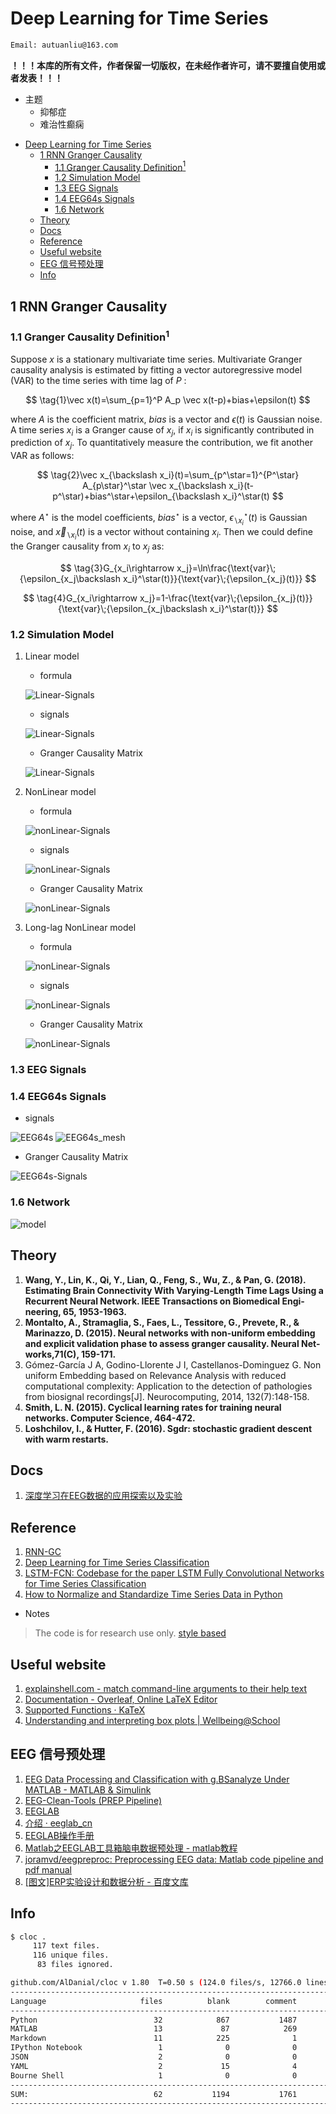 # Deep Learning for Time Series

```bash
Email: autuanliu@163.com
```

**！！！本库的所有文件，作者保留一切版权，在未经作者许可，请不要擅自使用或者发表！！！**

* 主题
  * 抑郁症
  * 难治性癫痫

- [Deep Learning for Time Series](#deep-learning-for-time-series)
  - [1 RNN Granger Causality](#1-rnn-granger-causality)
    - [1.1 Granger Causality Definition$^1$](#11-granger-causality-definition1)
    - [1.2 Simulation Model](#12-simulation-model)
    - [1.3 EEG Signals](#13-eeg-signals)
    - [1.4 EEG64s Signals](#14-eeg64s-signals)
    - [1.6 Network](#16-network)
  - [Theory](#theory)
  - [Docs](#docs)
  - [Reference](#reference)
  - [Useful website](#useful-website)
  - [EEG 信号预处理](#eeg-%E4%BF%A1%E5%8F%B7%E9%A2%84%E5%A4%84%E7%90%86)
  - [Info](#info)

## 1 RNN Granger Causality

### 1.1 Granger Causality Definition$^1$

Suppose $x$ is a stationary multivariate time series. Multivariate Granger causality analysis is estimated by fitting a vector autoregressive model (VAR) to the time series with time lag of $P$ :

$$
\tag{1}\vec x(t)=\sum_{p=1}^P A_p \vec x(t-p)+bias+\epsilon(t)
$$

where $A$ is the coefficient matrix, $bias$ is a vector and $\epsilon(t)$ is Gaussian noise. A time series $x_i$ is a Granger cause of $x_j$, if $x_i$ is significantly contributed in prediction of $x_j$. To quantitatively measure the contribution, we fit another VAR as follows:

$$
\tag{2}\vec x_{\backslash x_i}(t)=\sum_{p^\star=1}^{P^\star} A_{p\star}^\star \vec x_{\backslash x_i}(t-p^\star)+bias^\star+\epsilon_{\backslash x_i}^\star(t)
$$

where $A^\star$ is the model coefficients, $bias^\star$ is a vector, $\epsilon_{\backslash x_i}^\star(t)$ is Gaussian noise, and $\vec x_{\backslash x_i}(t)$ is a vector without containing $x_i$. Then we could define the Granger causality from $x_i$ to $x_j$ as:

$$
\tag{3}G_{x_i\rightarrow x_j}=\ln\frac{\text{var}\;{\epsilon_{x_j\backslash x_i}^\star(t)}}{\text{var}\;{\epsilon_{x_j}(t)}}
$$

$$
\tag{4}G_{x_i\rightarrow x_j}=1-\frac{\text{var}\;{\epsilon_{x_j}(t)}}{\text{var}\;{\epsilon_{x_j\backslash x_i}^\star(t)}}
$$

### 1.2 Simulation Model

1. Linear model

    - formula

    ![Linear-Signals](images/Linear-Signals.png)

    - signals

    ![Linear-Signals](images/linear_signals_info.png)

    - Granger Causality Matrix

    ![Linear-Signals](images/without_NUE/linear_signals_Granger_Matrix.png)

2. NonLinear model

    - formula

    ![nonLinear-Signals](images/NonLinear-Signals.png)

    - signals

    ![nonLinear-Signals](images/nonlinear_signals_info.png)

    - Granger Causality Matrix

    ![nonLinear-Signals](images/without_NUE/nonlinear_signals_Granger_Matrix.png)

3. Long-lag NonLinear model
    - formula

    ![nonLinear-Signals](images/Long-lag-NonLinear-Signals.png)

    - signals

    ![nonLinear-Signals](images/longlag_nonlinear_signals_info.png)

    - Granger Causality Matrix

    ![nonLinear-Signals](images/without_NUE/longlag_nonlinear_signals_Granger_Matrix.png)

### 1.3 EEG Signals

### 1.4 EEG64s Signals

- signals

![EEG64s](images/EEG64s.png)
![EEG64s_mesh](images/EEG64s_mesh.png)

- Granger Causality Matrix

![EEG64s-Signals](images/without_NUE/EEG64s_Granger_Matrix.png)


### 1.6 Network

![model](images/network.png)

## Theory

1. **Wang, Y., Lin, K., Qi, Y., Lian, Q., Feng, S., Wu, Z., & Pan, G. (2018). Estimating Brain Connectivity With Varying-Length Time Lags Using a Recurrent Neural Network. IEEE Transactions on Biomedical Engi-neering, 65, 1953-1963.**
2. **Montalto, A., Stramaglia, S., Faes, L., Tessitore, G., Prevete, R., & Marinazzo, D. (2015). Neural networks with non-uniform embedding and explicit validation phase to assess granger causality. Neural Net-works,71(C), 159-171.**
3. Gómez-García J A, Godino-Llorente J I, Castellanos-Dominguez G. Non uniform Embedding based on Relevance Analysis with reduced computational complexity: Application to the detection of pathologies from biosignal recordings[J]. Neurocomputing, 2014, 132(7):148-158.
4. **Smith, L. N. (2015). Cyclical learning rates for training neural networks. Computer Science, 464-472.**
5. **Loshchilov, I., & Hutter, F. (2016). Sgdr: stochastic gradient descent with warm restarts.**

## Docs

1. [深度学习在EEG数据的应用探索以及实验](./Docs/深度学习在EEG数据的应用探索以及实验.pdf)

## Reference

1. [RNN-GC](https://github.com/shaozhefeng/RNN-GC)
2. [Deep Learning for Time Series Classification](https://github.com/hfawaz/dl-4-tsc)
3. [LSTM-FCN: Codebase for the paper LSTM Fully Convolutional Networks for Time Series Classification](https://github.com/titu1994/LSTM-FCN)
4. [How to Normalize and Standardize Time Series Data in Python](https://machinelearningmastery.com/normalize-standardize-time-series-data-python/)

- Notes

> The code is for research use only.
> [style based](https://github.com/fastai/fastai_old/blob/master/docs/style.md)

## Useful website

1. [explainshell.com - match command-line arguments to their help text](https://explainshell.com/)
2. [Documentation - Overleaf, Online LaTeX Editor](https://www.overleaf.com/learn/latex/Main_Page)
3. [Supported Functions · KaTeX](https://katex.org/docs/supported.html)
4. [Understanding and interpreting box plots | Wellbeing@School](https://www.wellbeingatschool.org.nz/information-sheet/understanding-and-interpreting-box-plots)

## EEG 信号预处理
1. [EEG Data Processing and Classification with g.BSanalyze Under MATLAB - MATLAB & Simulink](https://www.mathworks.com/company/newsletters/articles/eeg-data-processing-and-classification-with-gbsanalyze-under-matlab.html)
2. [EEG-Clean-Tools (PREP Pipeline)](http://vislab.github.io/EEG-Clean-Tools/)
3. [EEGLAB](https://sccn.ucsd.edu/eeglab/index.php)
4. [介绍 · eeglab_cn](https://lix90.gitbooks.io/eeglab_cn/content/)
5. [EEGLAB操作手册](https://wenku.baidu.com/view/b981d9c06137ee06eff91891.html)
6. [Matlab之EEGLAB工具箱脑电数据预处理 - matlab教程](http://www.lishimeiye.cn/fun/977.html)
7. [joramvd/eegpreproc: Preprocessing EEG data: Matlab code pipeline and pdf manual](https://github.com/joramvd/eegpreproc)
8. [[图文]ERP实验设计和数据分析 - 百度文库](https://wenku.baidu.com/view/d5b13f90eefdc8d377ee323c.html)

## Info

```bash
$ cloc .
     117 text files.
     116 unique files.
      83 files ignored.

github.com/AlDanial/cloc v 1.80  T=0.50 s (124.0 files/s, 12766.0 lines/s)
-------------------------------------------------------------------------------
Language                     files          blank        comment           code
-------------------------------------------------------------------------------
Python                          32            867           1487           1542
MATLAB                          13             87            269            636
Markdown                        11            225              1            610
IPython Notebook                 1              0              0            312
JSON                             2              0              0            180
YAML                             2             15              4            145
Bourne Shell                     1              0              0              3
-------------------------------------------------------------------------------
SUM:                            62           1194           1761           3428
-------------------------------------------------------------------------------
```
